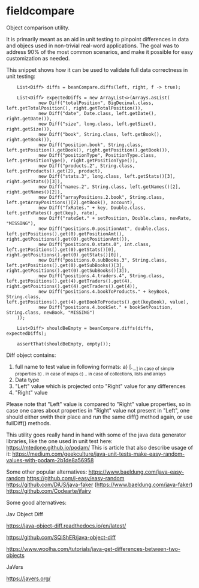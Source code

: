# fieldcompare
Object comparison utility.

It is primarily meant as an aid in unit testing to pinpoint differences in data and objecs used in non-trivial real-word applications.
The goal was to address 90% of the most common scenarios, and make it possible for easy customization as needed.

This snippet shows how it can be used to validate full data correctness in unit testing:

        List<Diff> diffs = beanCompare.diffs(left, right, f -> true);

        List<Diff> expectedDiffs = new ArrayList<>(Arrays.asList(
                new Diff("totalPosition", BigDecimal.class, left.getTotalPosition(), right.getTotalPosition()),
                new Diff("date", Date.class, left.getDate(), right.getDate()),
                new Diff("size", long.class, left.getSize(), right.getSize()),
                new Diff("book", String.class, left.getBook(), right.getBook()),
                new Diff("position.book", String.class, left.getPosition().getBook(), right.getPosition().getBook()),
                new Diff("positionType", PositionType.class, left.getPositionType(), right.getPositionType()),
                new Diff("products.2", String.class, left.getProducts().get(2), product),
                new Diff("stats.3", long.class, left.getStats()[3], right.getStats()[3]),
                new Diff("names.2", String.class, left.getNames()[2], right.getNames()[2]),
                new Diff("arrayPositions.2.book", String.class, left.getArrayPositions()[2].getBook(), account),
                new Diff("fxRates." + key, Double.class, left.getFxRates().get(key), rate),
                new Diff("rateSet." + setPosition, Double.class, newRate, "MISSING"),
                new Diff("positions.0.positionAmt", double.class, left.getPositions().get(0).getPositionAmt(), right.getPositions().get(0).getPositionAmt()),
                new Diff("positions.0.stats.0", int.class, left.getPositions().get(0).getStats()[0], right.getPositions().get(0).getStats()[0]),
                new Diff("positions.0.subBooks.3", String.class, left.getPositions().get(0).getSubBooks()[3], right.getPositions().get(0).getSubBooks()[3]),
                new Diff("positions.4.traders.4", String.class, left.getPositions().get(4).getTraders().get(4), right.getPositions().get(4).getTraders().get(4)),
                new Diff("positions.4.bookToProducts." + keyBook, String.class, left.getPositions().get(4).getBookToProducts().get(keyBook), value),
                new Diff("positions.4.bookSet." + bookSetPosition, String.class, newBook, "MISSING")
        ));

        List<Diff> shouldBeEmpty = beanCompare.diffs(diffs, expectedDiffs);

        assertThat(shouldBeEmpty, empty());

Diff object contains:
1) full name to test value in following formats:
  a) <property instance name>[.<sub property instance name>...] in case of simple properties
  b) <property instance name>.<key name> in case of maps
  c) <property instance name>.<index>.<property name> in case of collections, lists and arrays
2) Data type
3) "Left" value which is projected onto "Right" value for any differences
4) "Right" value

Please note that "Left" value is compared to "Right" value properties, so in case one cares about properties in "Right" value not present in "Left", one should either swith their place and run the same diff() method again, or use fullDiff() methods.

This utility goes really hand in hand with some of the java data generator libraries, like the one used in unit test here:
https://mtedone.github.io/podam/
This is article that also describe usage of it:
https://medium.com/geekculture/java-unit-tests-make-easy-random-values-with-podam-2b1de8a56958

Some other popular alternatives:
https://www.baeldung.com/java-easy-random
https://github.com/j-easy/easy-random
https://github.com/DiUS/java-faker (https://www.baeldung.com/java-faker)
https://github.com/Codearte/jfairy

Some good alternatives:

Jav Object Diff

https://java-object-diff.readthedocs.io/en/latest/

https://github.com/SQiShER/java-object-diff

https://www.woolha.com/tutorials/java-get-differences-between-two-objects

JaVers

https://javers.org/
